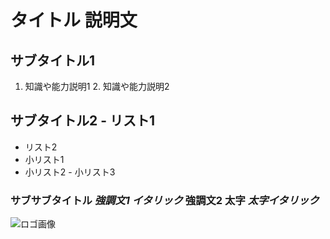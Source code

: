 # タイトル 説明文
## サブタイトル1
1. 知識や能力説明1 2. 知識や能力説明2
## サブタイトル2 - リスト1
- リスト2
 - 小リスト1
- 小リスト2 - 小リスト3
### サブサブタイトル *強調文1 イタリック* **強調文2 太字** ***太字イタリック***
![ロゴ画像](image.jpg)
